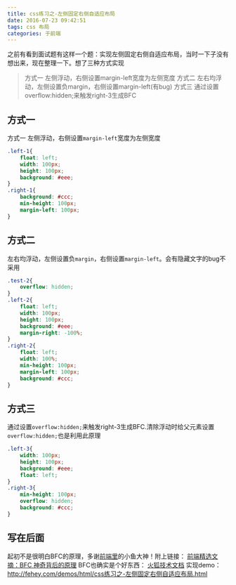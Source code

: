 ```yaml
---
title: css练习之-左侧固定右侧自适应布局
date: 2016-07-23 09:42:51
tags: css 布局
categories: 于前端
---
```


之前有看到面试题有这样一个题：实现左侧固定右侧自适应布局，当时一下子没有想出来，现在整理一下。想了三种方式实现
 >方式一 左侧浮动，右侧设置margin-left宽度为左侧宽度
 	方式二 左右均浮动，左侧设置负margin，右侧设置margin-left(有bug)
 	方式三 通过设置overflow:hidden;来触发right-3生成BFC

<!-- more -->

## 方式一
方式一 左侧浮动，右侧设置`margin-left`宽度为左侧宽度
``` css
.left-1{
	float: left;
	width: 100px;
	height: 100px;
	background: #eee;
}
.right-1{
	background: #ccc;
	min-height: 100px;
	margin-left: 100px;
}
```
## 方式二
左右均浮动，左侧设置负`margin`，右侧设置`margin-left`。会有隐藏文字的bug不采用
``` css
.test-2{
	overflow: hidden;
}
.left-2{
	float: left;
	width: 100px;
	height: 100px;
	background: #eee;
	margin-right: -100%;
}
.right-2{
	float: left;
	width: 100%;
	min-height: 100px;
	margin-left: 100px;
	background: #ccc;
}
```
## 方式三
通过设置`overflow:hidden;`来触发right-3生成BFC.清除浮动时给父元素设置`overflow:hidden;`也是利用此原理
``` css
.left-3{
	width: 100px;
	height: 100px;
	background: #eee;
	float: left;
}
.right-3{
	min-height: 100px;
	overflow: hidden;
	background: #ccc;
}
```
## 写在后面
起初不是很明白BFC的原理，多谢[前端里](http://www.yyyweb.com/)的小鱼大神！附上链接：
[前端精选文摘：BFC 神奇背后的原理](http://www.yyyweb.com/830.html)
BFC也确实是个好东西：
[火狐技术文档](https://developer.mozilla.org/zh-CN/docs/Web/Guide/CSS/Block_formatting_context)
实现demo：
http://fehey.com/demos/html/css练习之-左侧固定右侧自适应布局.html